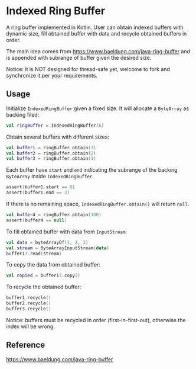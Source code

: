 # Indexed Ring Buffer
A ring buffer implemented in Kotlin. User can obtain indexed buffers with dynamic size, fill obtained buffer with data and recycle obtained buffers in order.

The main idea comes from https://www.baeldung.com/java-ring-buffer and is appended with subrange of buffer given the desired size.

Notice: it is NOT designed for thread-safe yet, welcome to fork and synchronize it per your requirements.

## Usage

Initialize `IndexedRingBuffer` given a fixed size. It will allocate a `ByteArray` as backing filed:

```kotlin
val ringBuffer = IndexedRingBuffer(6)
```

Obtain several buffers with different sizes:

```kotlin
val buffer1 = ringBuffer.obtain(3)
val buffer2 = ringBuffer.obtain(2)
val buffer3 = ringBuffer.obtain(1)
```

Each buffer have `start` and `end` indicating the subrange of the backing `ByteArray` inside `IndexedRingBuffer`.

```kotlin
assert(buffer1.start == 0) 
assert(buffer1.end == 3)
```

If there is no remaining space, `IndexedRingBuffer.obtain()` will return `null`.

```kotlin
val buffer4 = ringBuffer.obtain(100)
assert(buffer4 == null)
```

To fill obtained buffer with data from `InputStream`:

```kotlin
val data = byteArrayOf(1, 2, 3)
val stream = ByteArrayInputStream(data)
buffer1?.read(stream)
```

To copy the data from obtained buffer:

```kotlin
val copied = buffer1?.copy()
```

To recycle the obtained buffer:

```kotlin
buffer1.recycle()
buffer2.recycle()
buffer3.recycle()
```

Notice: buffers must be recycled in order (first-in-first-out), otherwise the index will be wrong.

## Reference
https://www.baeldung.com/java-ring-buffer